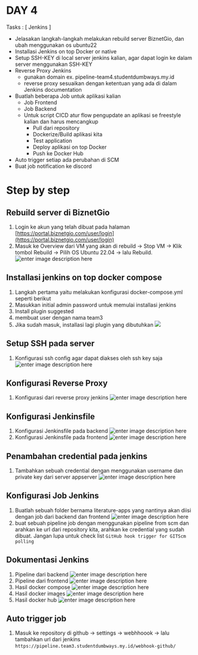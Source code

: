 # DAY 4


Tasks : [ Jenkins ]

-   Jelasakan langkah-langkah melakukan rebuild server BiznetGio, dan ubah menggunakan os ubuntu22
-   Installasi Jenkins on top Docker or native
-   Setup SSH-KEY di local server jenkins kalian, agar dapat login ke dalam server menggunakan SSH-KEY
-   Reverse Proxy Jenkins
    -   gunakan domain ex. pipeline-team4.studentdumbways.my.id
    -   reverse proxy sesuaikan dengan ketentuan yang ada di dalam Jenkins documentation
-   Buatlah beberapa Job untuk aplikasi kalian
    -   Job Frontend
    -   Job Backend
    -   Untuk script CICD atur flow pengupdate an aplikasi se freestyle kalian dan harus mencangkup
        -   Pull dari repository
        -   Dockerize/Build aplikasi kita
        -   Test application
        -   Deploy aplikasi on top Docker
        -   Push ke Docker Hub
-   Auto trigger setiap ada perubahan di SCM
-   Buat job notification ke discord

# Step by step

## Rebuild server di BiznetGio
1.   Login ke akun yang telah dibuat pada halaman  [https://portal.biznetgio.com/user/login](https://portal.biznetgio.com/user/login)
2. Masuk ke Overview dari VM yang akan di rebuild -> Stop VM -> Klik tombol Rebuild  -> Pilih OS Ubuntu 22.04 -> lalu Rebuild.
![enter image description here](https://github.com/RakhaFe21/devops19-dumbways-rakha/blob/main/stage-2/week-2/assets/Screenshot%20from%202023-12-28%2017-34-17.png?raw=true)

## Installasi jenkins on top docker compose
1. Langkah pertama yaitu melakukan konfigurasi docker-compose.yml seperti berikut
2. Masukkan initial admin password untuk memulai installasi jenkins
3. Install plugin suggested
4. membuat user dengan nama team3
5. Jika sudah masuk, installasi lagi plugin yang dibutuhkan
![](https://github.com/RakhaFe21/devops19-dumbways-rakha/blob/main/stage-2/week-2/assets/Screenshot_from_2024-01-06_19-55-53.png?raw=true)



## Setup SSH pada server
1. Konfigurasi ssh config agar dapat diakses oleh ssh key saja
![enter image description here](https://github.com/RakhaFe21/devops19-dumbways-rakha/blob/main/stage-2/week-2/assets/Screenshot%20from%202024-01-07%2006-25-32.png?raw=true)

## Konfigurasi Reverse Proxy
1. Konfigurasi dari reverse proxy jenkins
![enter image description here](https://github.com/RakhaFe21/devops19-dumbways-rakha/blob/main/stage-2/week-2/assets/Screenshot%20from%202024-01-07%2006-27-55.png?raw=true)

## Konfigurasi Jenkinsfile
1. Konfigurasi Jenkinsfile pada backend
![enter image description here](https://github.com/RakhaFe21/devops19-dumbways-rakha/blob/main/stage-2/week-2/assets/carbon%20%2825%29.png?raw=true)
2. Konfigurasi Jenkinsfile pada frontend
![enter image description here](https://github.com/RakhaFe21/devops19-dumbways-rakha/blob/main/stage-2/week-2/assets/carbon%20%2830%29.png?raw=true)

## Penambahan credential pada jenkins
1. Tambahkan sebuah credential dengan menggunakan username dan private key dari server appserver
![enter image description here](https://github.com/RakhaFe21/devops19-dumbways-rakha/blob/main/stage-2/week-2/assets/Screenshot%20from%202024-01-07%2006-20-11.png?raw=true)
## Konfigurasi Job Jenkins
1. Buatlah sebuah folder bernama literature-apps yang nantinya akan diisi dengan job dari backend dan frontend
![enter image description here](https://github.com/RakhaFe21/devops19-dumbways-rakha/blob/main/stage-2/week-2/assets/Screenshot%20from%202024-01-07%2006-37-19.png?raw=true)
3.  buat sebuah pipeline job dengan menggunakan pipeline from scm dan arahkan ke url dari repository kita, arahkan ke credential yang sudah dibuat. Jangan lupa untuk check list `GitHub hook trigger for GITScm polling`
## Dokumentasi Jenkins
1. Pipeline dari backend
![enter image description here](https://github.com/RakhaFe21/devops19-dumbways-rakha/blob/main/stage-2/week-2/assets/Screenshot%20from%202024-01-07%2006-39-07.png?raw=true)
2. Pipeline dari frontend
![enter image description here](https://github.com/RakhaFe21/devops19-dumbways-rakha/blob/main/stage-2/week-2/assets/Screenshot%20from%202024-01-07%2006-40-15.png?raw=true)
3. Hasil docker compose
![enter image description here](https://github.com/RakhaFe21/devops19-dumbways-rakha/blob/main/stage-2/week-2/assets/Screenshot%20from%202024-01-07%2006-43-05.png?raw=true)
4. Hasil docker images
![enter image description here](https://github.com/RakhaFe21/devops19-dumbways-rakha/blob/main/stage-2/week-2/assets/Screenshot%20from%202024-01-07%2006-44-14.png?raw=true)
6. Hasil docker hub
![enter image description here](https://github.com/RakhaFe21/devops19-dumbways-rakha/blob/main/stage-2/week-2/assets/Screenshot%20from%202024-01-07%2006-47-33.png?raw=true)

## Auto trigger job
1. Masuk ke repository di github -> settings -> webhhoook -> lalu tambahkan url dari jenkins `https://pipeline.team3.studentdumbways.my.id/webhook-github/`
